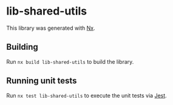 # lib-shared-utils

This library was generated with [Nx](https://nx.dev).

## Building

Run `nx build lib-shared-utils` to build the library.

## Running unit tests

Run `nx test lib-shared-utils` to execute the unit tests via [Jest](https://jestjs.io).

